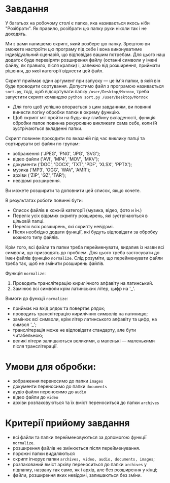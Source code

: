 # Завдання

У багатьох на робочому столі є папка, яка називається якось ніби "Розібрати". Як правило, розібрати цю папку руки ніколи так і не доходять.

Ми з вами напишемо скрипт, який розбере цю папку. Зрештою ви зможете настроїти цю програму під себе і вона виконуватиме індивідуальний сценарій, що відповідає вашим потребам. Для цього наш додаток буде перевіряти розширення файлу (останні символи у імені файлу, як правило, після крапки) і, залежно від розширення, приймати рішення, до якої категорії віднести цей файл.

Скрипт приймає один аргумент при запуску — це ім'я папки, в якій він буде проводити сортування. Допустимо файл з програмою називається `sort.py`, тоді, щоб відсортувати папку `/user/Desktop/Мотлох`, треба запустити скрипт командою `python sort.py /user/Desktop/Мотлох`

- Для того щоб успішно впорається з цим завданням, ви повинні винести логіку обробки папки в окрему функцію.
- Щоб скрипт міг пройти на будь-яку глибину вкладеності, функція обробки папок повинна рекурсивно викликати сама себе, коли їй зустрічаються вкладенні папки.

Скрипт повинен проходити по вказаній під час виклику папці та сортирувати всі файли по групам:

- зображення ('JPEG', 'PNG', 'JPG', 'SVG');
- відео файли ('AVI', 'MP4', 'MOV', 'MKV');
- документи ('DOC', 'DOCX', 'TXT', 'PDF', 'XLSX', 'PPTX');
- музика ('MP3', 'OGG', 'WAV', 'AMR');
- архіви ('ZIP', 'GZ', 'TAR');
- невідомі розширення.

Ви можете розширити та доповнити цей список, якщо хочете.

В результатах роботи повинні бути:

- Список файлів в кожній категорії (музика, відео, фото и ін.)
- Перелік усіх відомих скрипту розширень, які зустрічаються в цільовій папці.
- Перелік всіх розширень, які скрипту невідомі.
- Після необхідно додати функції, які будуть відповідати за обробку кожного типу файлів.

Крім того, всі файли та папки треба перейменувати, видалив із назви всі символи, що призводять до проблем. Для цього треба застосувати до імен файлів функцію `normalize`. Слід розуміти, що перейменувати файли треба так, щоб не змінити розширень файлів.

Функція `normalize`:

1. Проводить транслітерацію кирилічного алфавіту на латинський.
2. Замінює всі символи крім латинських літер, цифр на '_'.

Вимоги до функції `normalize`:

- приймає на вхід рядок та повертає рядок;
- проводить транслітерацію кирилічних символів на латиницю;
- замінює всі символи, крім літер латинського алфавіту та цифр, на символ '_';
- транслітерація може не відповідати стандарту, але бути читабельною;
- великі літери залишаються великими, а маленькі — маленькими після транслітерації.

# Умови для обробки:

- зображення переносимо до папки `images`
- документи переносимо до папки `documents`
- аудіо файли переносимо до `audio`
- відео файли до `video`
- архіви розпаковуються та їх вміст переноситься до папки `archives`

# Критерії прийому завдання

- всі файли та папки перейменовуються за допомогою функції `normalize`.
- розширення файлів не змінюється після перейменування.
- порожні папки видаляються
- скрипт ігнорує папки `archives, video, audio, documents, images`;
- розпакований вміст архіву переноситься до папки `archives` у підпапку, названу так само, як і архів, але без розширення у кінці;
- файли, розширення яких невідомі, залишаються без зміни.
